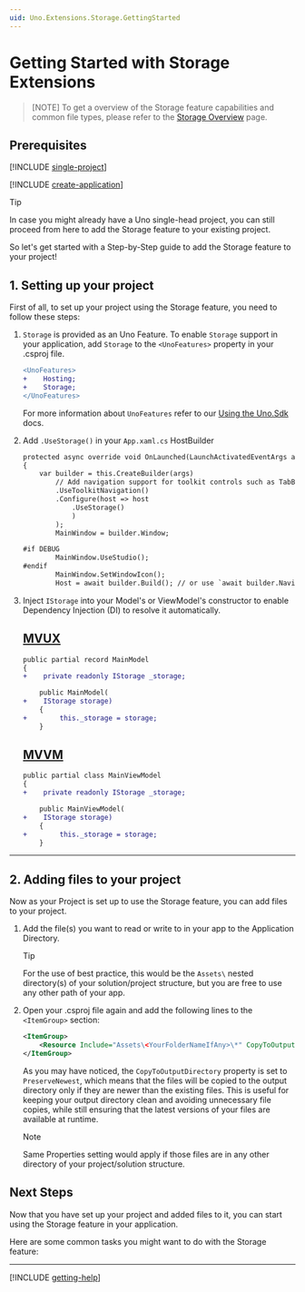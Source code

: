 ```yaml
---
uid: Uno.Extensions.Storage.GettingStarted
---
```


# Getting Started with Storage Extensions

> [NOTE]
> To get a overview of the Storage feature capabilities and common file types, please refer to the [Storage Overview](xref:Uno.Extensions.Storage.Overview) page.

## Prerequisites

[!INCLUDE [single-project](../includes/single-project.md)]

[!INCLUDE [create-application](../includes/create-application.md)]

> [!TIP]
> In case you might already have a Uno single-head project, you can still proceed from here to add the Storage feature to your existing project.

So let's get started with a Step-by-Step guide to add the Storage feature to your project!

## 1. Setting up your project

First of all, to set up your project using the Storage feature, you need to follow these steps:

1. `Storage` is provided as an Uno Feature. To enable `Storage` support in your application, add `Storage` to the `<UnoFeatures>` property in your .csproj file.

    ```diff
    <UnoFeatures>
    +    Hosting;
    +    Storage;
    </UnoFeatures>
    ```

    For more information about `UnoFeatures` refer to our [Using the Uno.Sdk](xref:Uno.Features.Uno.Sdk) docs.

2. Add `.UseStorage()` in your `App.xaml.cs` HostBuilder

    ```diff
    protected async override void OnLaunched(LaunchActivatedEventArgs args)
    {
        var builder = this.CreateBuilder(args)
            // Add navigation support for toolkit controls such as TabBar and NavigationView
            .UseToolkitNavigation()
            .Configure(host => host
                .UseStorage()
                )
            );
            MainWindow = builder.Window;

    #if DEBUG
            MainWindow.UseStudio();
    #endif
            MainWindow.SetWindowIcon();
            Host = await builder.Build(); // or use `await builder.NavigateAsync<Shell>();` if you want to use Uno.Extensions.Navigation

    ```

3. Inject `IStorage` into your Model's or ViewModel's constructor to enable Dependency Injection (DI) to resolve it automatically.

   ## [MVUX](#tab/mvux)

    ```diff
    public partial record MainModel
    {
    +    private readonly IStorage _storage;

        public MainModel(
    +    IStorage storage)
        {
    +        this._storage = storage;
        }
    ```

   ## [MVVM](#tab/mvvm)

    ```diff
    public partial class MainViewModel
    {
    +    private readonly IStorage _storage;

        public MainViewModel(
    +    IStorage storage)
        {
    +        this._storage = storage;
        }
    ```

---

## 2. Adding files to your project

Now as your Project is set up to use the Storage feature, you can add files to your project.

1. Add the file(s) you want to read or write to in your app to the Application Directory.

    > [!TIP]
    > For the use of best practice, this would be the `Assets\` nested directory(s) of your solution/project structure, but you are free to use any other path of your app.

2. Open your .csproj file again and add the following lines to the `<ItemGroup>` section:

    ```xml
    <ItemGroup>
        <Resource Include="Assets\<YourFolderNameIfAny>\*" CopyToOutputDirectory="PreserveNewest" />
    </ItemGroup>
    ```

    As you may have noticed, the `CopyToOutputDirectory` property is set to `PreserveNewest`, which means that the files will be copied to the output directory only if they are newer than the existing files. This is useful for keeping your output directory clean and avoiding unnecessary file copies, while still ensuring that the latest versions of your files are available at runtime.

    > [!NOTE]
    > Same Properties setting would apply if those files are in any other directory of your project/solution structure.

## Next Steps

Now that you have set up your project and added files to it, you can start using the Storage feature in your application.

Here are some common tasks you might want to do with the Storage feature:

---
[!INCLUDE [getting-help](./includes/getting-help.md)]
